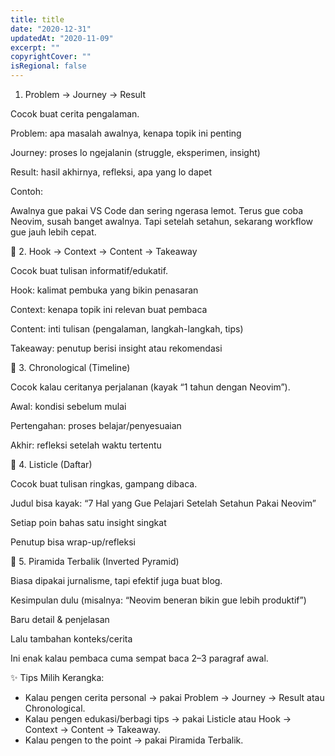 ```yaml
---
title: title
date: "2020-12-31"
updatedAt: "2020-11-09"
excerpt: ""
copyrightCover: ""
isRegional: false
---
```


1. Problem → Journey → Result

Cocok buat cerita pengalaman.

Problem: apa masalah awalnya, kenapa topik ini penting

Journey: proses lo ngejalanin (struggle, eksperimen, insight)

Result: hasil akhirnya, refleksi, apa yang lo dapet

Contoh:

Awalnya gue pakai VS Code dan sering ngerasa lemot. Terus gue coba Neovim, susah banget awalnya. Tapi setelah setahun, sekarang workflow gue jauh lebih cepat.

🔹 2. Hook → Context → Content → Takeaway

Cocok buat tulisan informatif/edukatif.

Hook: kalimat pembuka yang bikin penasaran

Context: kenapa topik ini relevan buat pembaca

Content: inti tulisan (pengalaman, langkah-langkah, tips)

Takeaway: penutup berisi insight atau rekomendasi

🔹 3. Chronological (Timeline)

Cocok kalau ceritanya perjalanan (kayak “1 tahun dengan Neovim”).

Awal: kondisi sebelum mulai

Pertengahan: proses belajar/penyesuaian

Akhir: refleksi setelah waktu tertentu

🔹 4. Listicle (Daftar)

Cocok buat tulisan ringkas, gampang dibaca.

Judul bisa kayak: “7 Hal yang Gue Pelajari Setelah Setahun Pakai Neovim”

Setiap poin bahas satu insight singkat

Penutup bisa wrap-up/refleksi

🔹 5. Piramida Terbalik (Inverted Pyramid)

Biasa dipakai jurnalisme, tapi efektif juga buat blog.

Kesimpulan dulu (misalnya: “Neovim beneran bikin gue lebih produktif”)

Baru detail & penjelasan

Lalu tambahan konteks/cerita

Ini enak kalau pembaca cuma sempat baca 2–3 paragraf awal.

✨ Tips Milih Kerangka:

- Kalau pengen cerita personal → pakai Problem → Journey → Result atau Chronological.
- Kalau pengen edukasi/berbagi tips → pakai Listicle atau Hook → Context → Content → Takeaway.
- Kalau pengen to the point → pakai Piramida Terbalik.
